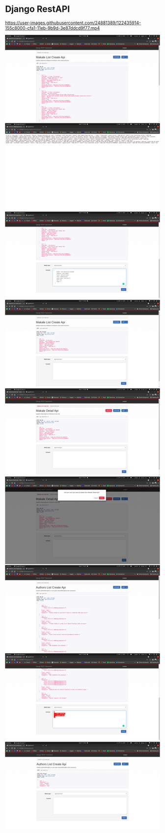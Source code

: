 # Django RestAPI

https://user-images.githubusercontent.com/24881389/122435914-155c8000-cfa1-11eb-9b9d-3e87ddcd9f77.mp4

![](/Django%20Apps/medias/restapi1_1.png)
![](/Django%20Apps/medias/restapi1_2.png)
![](/Django%20Apps/medias/restapi1_3.png)
![](/Django%20Apps/medias/restapi1_4.png)
![](/Django%20Apps/medias/restapi1_5.png)
![](/Django%20Apps/medias/restapi1_6.png)
![](/Django%20Apps/medias/restapi1_7.png)
![](/Django%20Apps/medias/restapi1_8.png)
![](/Django%20Apps/medias/restapi1_9.png)
